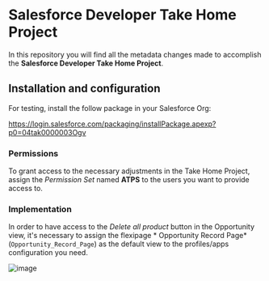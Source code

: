 # Salesforce Developer Take Home Project

In this repository you will find all the metadata changes made to accomplish the **Salesforce Developer Take Home Project**.

## Installation and configuration

For testing, install the follow package in your Salesforce Org:

https://login.salesforce.com/packaging/installPackage.apexp?p0=04tak0000003Ogv

### Permissions

To grant access to the necessary adjustments in the Take Home Project, assign the *Permission Set* named **ATPS** to the users you want to provide access to.

### Implementation

In order to have access to the *Delete all product* button in the Opportunity view, it's necessary to assign the flexipage *	Opportunity Record Page* (`Opportunity_Record_Page`) as the default view to the profiles/apps configuration you need.

![image](https://github.com/user-attachments/assets/1124d08f-17ea-4650-adcf-1ffc33380a3f)
